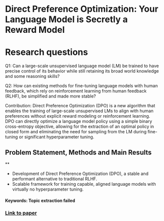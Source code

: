 # Direct Preference Optimization: Your Language Model is Secretly a Reward Model

# Research questions
Q1: Can a large-scale unsupervised language model (LM) be trained to have precise control of its behavior while still retaining its broad world knowledge and some reasoning skills?

Q2: How can existing methods for fine-tuning language models with human feedback, which rely on reinforcement learning from human feedback (RLHF), be simplified and made more stable?

Contribution: Direct Preference Optimization (DPO) is a new algorithm that enables the training of large-scale unsupervised LMs to align with human preferences without explicit reward modeling or reinforcement learning. DPO can directly optimize a language model policy using a simple binary cross-entropy objective, allowing for the extraction of an optimal policy in closed form and eliminating the need for sampling from the LM during fine-tuning or significant hyperparameter tuning.

## Problem Statement, Methods and Main Results
**
  * Development of Direct Preference Optimization (DPO), a stable and performant alternative to traditional RLHF.
  * Scalable framework for training capable, aligned language models with virtually no hyperparameter tuning.

#### Keywords: Topic extraction failed


### [Link to paper](https://arxiv.org/abs/2305.18290v3)
